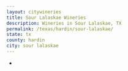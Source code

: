 ```yaml
---
layout: citywineries
title: Sour Lalaskae Wineries
description: Wineries in Sour Lalaskae, TX
permalink: /texas/hardin/sour-lalaskae/
state: tx
county: hardin
city: sour lalaskae
---
```

-
